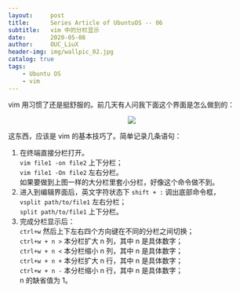 ```yaml
---
layout:     post
title:      Series Article of UbuntuOS -- 06 
subtitle:   vim 中的分栏显示          
date:       2020-05-08
author:     OUC_LiuX
header-img: img/wallpic_02.jpg
catalog: true
tags:
    - Ubuntu OS    
    - vim    
---
```


vim 用习惯了还是挺舒服的。前几天有人问我下面这个界面是怎么做到的：     
<div align=center><img src="https://raw.githubusercontent.com/OUCliuxiang/OUCliuxiang.github.io/master/img/ubuntuSeries/ubuntu002.png"></div>     

这东西，应该是 vim 的基本技巧了。简单记录几条语句：    
1. 在终端直接分栏打开。    
   `vim file1 -on file2` 上下分栏；      
   `vim file1 -On file2` 左右分栏。    
   如果要做到上图一样的大分栏里套小分栏，好像这个命令做不到。     
2. 进入到编辑界面后，英文字符状态下 `shift + :` 调出底部命令框，     
   `vsplit path/to/file1` 左右分栏；        
   `split path/to/file1` 上下分栏。     
3. 完成分栏显示后：      
   `ctrl+w` 然后上下左右四个方向键在不同的分栏之间切换；      
   `ctrl+w + n >` 本分栏扩大 n 列，其中 n 是具体数字；     
   `ctrl+w + n <` 本分栏缩小 n 列，其中 n 是具体数字；    
   `ctrl+w + n +` 本分栏扩大 n 行，其中 n 是具体数字；          
   `ctrl+w + n -` 本分栏缩小 n 行，其中 n 是具体数字；          
   n 的缺省值为 1。      
